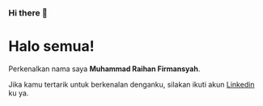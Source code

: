 ### Hi there 👋
# Halo semua! 

Perkenalkan nama saya **Muhammad Raihan Firmansyah**.




Jika kamu tertarik untuk berkenalan denganku, silakan ikuti akun [Linkedin](https://www.linkedin.com/in/muhammad-raihan-firmansyah-b73b52266/) ku ya.

<p align="left">
<a href="https://github.com/raihanrx8%22%3E
  <img height="180em" src="https://github-readme-stats-eight-theta.vercel.app/api?username=raihanrx8&show_icons=true&theme=algolia&include_all_commits=true&count_private=true%22/%3E
  <img height="180em" src="https://github-readme-stats-eight-theta.vercel.app/api/top-langs/?username=raihanrx8&layout=compact&langs_count=8&theme=algolia%22/%3E
</a>
</p>

<!--
**raihanrx8/raihanrx8** is a ✨ _special_ ✨ repository because its `README.md` (this file) appears on your GitHub profile.

Here are some ideas to get you started:

- 🔭 I’m currently working on ...
- 🌱 I’m currently learning ...
- 👯 I’m looking to collaborate on ...
- 🤔 I’m looking for help with ...
- 💬 Ask me about ...
- 📫 How to reach me: ...
- 😄 Pronouns: ...
- ⚡ Fun fact: ...
-->
